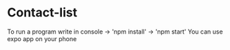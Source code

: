 # Contact-list
To run a program write in console -> 'npm install' -> 'npm start' 
You can use expo app on your phone 
